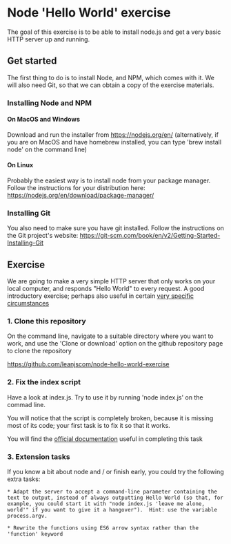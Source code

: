 # Node 'Hello World' exercise
The goal of this exercise is to be able to install node.js and get a very basic HTTP server up and running.

## Get started
The first thing to do is to install Node, and NPM, which comes with it.  We will also need Git, so that we can obtain a copy of the exercise materials.

### Installing Node and NPM

#### On MacOS and Windows
Download and run the installer from https://nodejs.org/en/
(alternatively, if you are on MacOS and have homebrew installed, you can type 'brew install node' on the command line)

#### On Linux
Probably the easiest way is to install node from your package manager.  Follow the instructions for your distribution here: https://nodejs.org/en/download/package-manager/

### Installing Git
You also need to make sure you have git installed.  Follow the instructions on the Git project's website:
https://git-scm.com/book/en/v2/Getting-Started-Installing-Git

## Exercise
We are going to make a very simple HTTP server that only works on your local computer, and responds "Hello World" to every request.  A good introductory exercise; perhaps also useful in certain [very specific circumstances](http://hasthelargehadroncolliderdestroyedtheworldyet.com/)

### 1.  Clone this repository
On the command line, navigate to a suitable directory where you want to work, and use the 'Clone or download' option on the github repository page to clone the repository

https://github.com/leanjscom/node-hello-world-exercise

### 2.  Fix the index script
Have a look at index.js.  Try to use it by running 'node index.js' on the commad line.

You will notice that the script is completely broken, because it is missing most of its code; your first task is to fix it so that it works.

You will find the [official documentation](https://www.w3schools.com/nodejs/nodejs_http.asp) useful in completing this task


### 3.  Extension tasks
If you know a bit about node and / or finish early, you could try the following extra tasks:

	* Adapt the server to accept a command-line parameter containing the text to output, instead of always outputting Hello World (so that, for example, you could start it with "node index.js 'leave me alone, world'" if you want to give it a hangover").  Hint: use the variable process.argv.

	* Rewrite the functions using ES6 arrow syntax rather than the 'function' keyword